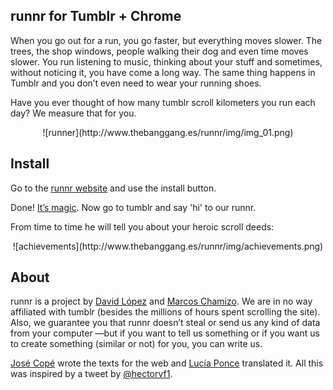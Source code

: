 runnr for Tumblr + Chrome
-------------------------

When you go out for a run, you go faster, but everything moves slower.
The trees, the shop windows, people walking their dog and even time moves slower.
You run listening to music, thinking about your stuff and sometimes, without noticing it, you have come a long way.
The same thing happens in Tumblr and you don’t even need to wear your running shoes.

Have you ever thought of how many tumblr scroll kilometers you run each day?
We measure that for you.

<p align="center">
![runner](http://www.thebanggang.es/runnr/img/img_01.png)
</p>

Install
-------

Go to the [runnr website](http://www.thebanggang.es/runnr/) and use the install button.

Done! [It’s magic](http://www.thebanggang.es/runnr/img/its-magic-shia-labeouf.gif). Now go to tumblr and say 'hi' to our runnr.

From time to time he will tell you about your heroic scroll deeds:

<p align="center">
![achievements](http://www.thebanggang.es/runnr/img/achievements.png)
</p>

About
-------

runnr is a project by [David López](http://www.davidlpz.com/) and [Marcos Chamizo](http://www.marcoschamizo.com/). We are in no way affiliated with tumblr (besides the millions of hours spent scrolling the site). Also, we guarantee you that runnr doesn’t steal or send us any kind of data from your computer —but if you want to tell us something or if you want us to create something (similar or not) for you, you can write us.

[José Copé](http://cargocollective.com/josecope) wrote the texts for the web and [Lucía Ponce](https://es.linkedin.com/pub/luc%C3%ADa-ponce-de-los-reyes/1b/b18/a77) translated it. All this was inspired by a tweet by [@hectorvf1](https://twitter.com/hectorvf1).
